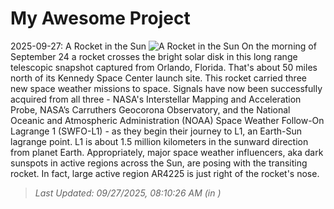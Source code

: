 # My Awesome Project

<!-- APOD Start -->
2025-09-27: A Rocket in the Sun
![A Rocket in the Sun](https://apod.nasa.gov/apod/image/2509/IMAP-IG2-001_1024.JPG)
On the morning of September 24 a rocket crosses the bright solar disk in this long range telescopic snapshot captured from Orlando, Florida. That's about 50 miles north of its Kennedy Space Center launch site. This rocket carried three new space weather missions to space. Signals have now been successfully acquired from all three - NASA's Interstellar Mapping and Acceleration Probe, NASA’s Carruthers Geocorona Observatory, and the National Oceanic and Atmospheric Administration (NOAA) Space Weather Follow-On Lagrange 1 (SWFO-L1) - as they begin their journey to L1, an Earth-Sun lagrange point. L1 is about 1.5 million kilometers in the sunward direction from planet Earth. Appropriately, major space weather influencers, aka dark sunspots in active regions across the Sun, are posing with the transiting rocket. In fact, large active region AR4225 is just right of the rocket's nose.
> _Last Updated: 09/27/2025, 08:10:26 AM (in )_
<!-- APOD End -->
